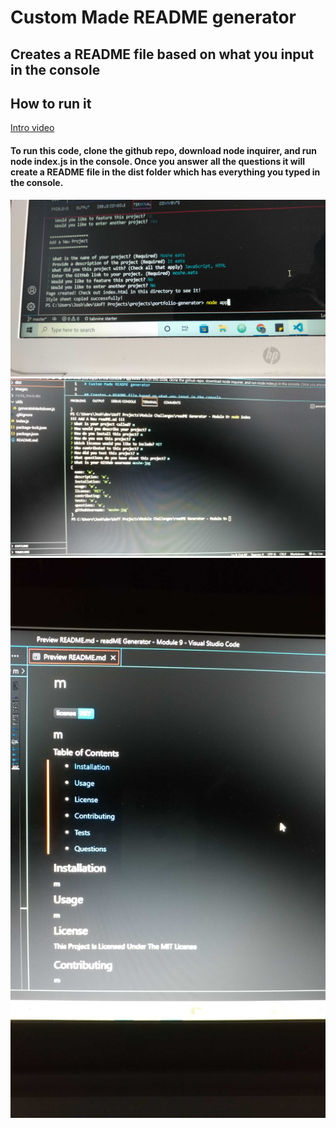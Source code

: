 # Custom Made README generator

## Creates a README file based on what you input in the console

## How to run it
[Intro video](https://www.awesomescreenshot.com/video/9700663?key=1f387182107354bf6b0e78fbf0b3cfb3)

#### To run this code, clone the github repo, download node inquirer, and run node index.js in the console. Once you answer all the questions it will create a README file in the dist folder which has everything you typed in the console.

<img src="images\20220627_152808_HDR.jpg" alt="README generator screenshot">
<img src="images\20220628_225815.jpg" alt="README generator screenshot">
<img src="images\20220628_225852.jpg" alt="README generator screenshot">


